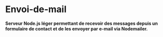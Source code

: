 # Envoi-de-mail
**Serveur Node.js léger permettant de recevoir des messages depuis un formulaire de contact et de les envoyer par e-mail via Nodemailer.**
